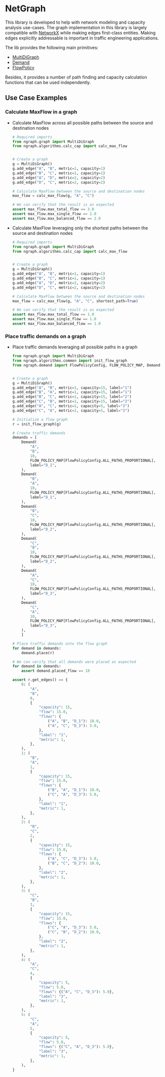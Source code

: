 # NetGraph

This library is developed to help with network modeling and capacity analysis use-cases. The graph implementation in this library is largely compatible with [NetworkX](https://networkx.org/) while making edges first-class entities. Making edges explicitly addressable is important in traffic engineering applications.

The lib provides the following main primitives:
- [MultiDiGraph](https://github.com/networmix/NetGraph/blob/07abd775c17490a9ffe102f9f54a871ea9772a96/ngraph/graph.py#L14)
- [Demand](https://github.com/networmix/NetGraph/blob/07abd775c17490a9ffe102f9f54a871ea9772a96/ngraph/demand.py#L108)
- [FlowPolicy](https://github.com/networmix/NetGraph/blob/07abd775c17490a9ffe102f9f54a871ea9772a96/ngraph/demand.py#L37)

Besides, it provides a number of path finding and capacity calculation functions that can be used independently.

## Use Case Examples
### Calculate MaxFlow in a graph
- Calculate MaxFlow across all possible paths between the source and destination nodes
    ```python
    # Required imports
    from ngraph.graph import MultiDiGraph
    from ngraph.algorithms.calc_cap import calc_max_flow


    # Create a graph
    g = MultiDiGraph()
    g.add_edge("A", "B", metric=1, capacity=1)
    g.add_edge("B", "C", metric=1, capacity=1)
    g.add_edge("A", "D", metric=2, capacity=2)
    g.add_edge("D", "C", metric=2, capacity=2)

    # Calculate MaxFlow between the source and destination nodes
    max_flow = calc_max_flow(g, "A", "C")

    # We can verify that the result is as expected
    assert max_flow.max_total_flow == 3.0
    assert max_flow.max_single_flow == 2.0
    assert max_flow.max_balanced_flow == 2.0
    ```
- Calculate MaxFlow leveraging only the shortest paths between the source and destination nodes
    ```python
    # Required imports
    from ngraph.graph import MultiDiGraph
    from ngraph.algorithms.calc_cap import calc_max_flow


    # Create a graph
    g = MultiDiGraph()
    g.add_edge("A", "B", metric=1, capacity=1)
    g.add_edge("B", "C", metric=1, capacity=1)
    g.add_edge("A", "D", metric=2, capacity=2)
    g.add_edge("D", "C", metric=2, capacity=2)

    # Calculate MaxFlow between the source and destination nodes
    max_flow = calc_max_flow(g, "A", "C", shortest_path=True)

    # We can verify that the result is as expected
    assert max_flow.max_total_flow == 1.0
    assert max_flow.max_single_flow == 1.0
    assert max_flow.max_balanced_flow == 1.0
    ```
### Place traffic demands on a graph
- Place traffic demands leveraging all possible paths in a graph
    ```python
    from ngraph.graph import MultiDiGraph
    from ngraph.algorithms.common import init_flow_graph
    from ngraph.demand import FlowPolicyConfig, FLOW_POLICY_MAP, Demand


    # Create a graph
    g = MultiDiGraph()
    g.add_edge("A", "B", metric=1, capacity=15, label="1")
    g.add_edge("B", "A", metric=1, capacity=15, label="1")
    g.add_edge("B", "C", metric=1, capacity=15, label="2")
    g.add_edge("C", "B", metric=1, capacity=15, label="2")
    g.add_edge("A", "C", metric=1, capacity=5, label="3")
    g.add_edge("C", "A", metric=1, capacity=5, label="3")

    # Initialize a flow graph
    r = init_flow_graph(g)

    # Create traffic demands
    demands = [
        Demand(
            "A",
            "B",
            10,
            FLOW_POLICY_MAP[FlowPolicyConfig.ALL_PATHS_PROPORTIONAL],
            label="D_1",
        ),
        Demand(
            "B",
            "A",
            10,
            FLOW_POLICY_MAP[FlowPolicyConfig.ALL_PATHS_PROPORTIONAL],
            label="D_1",
        ),
        Demand(
            "B",
            "C",
            10,
            FLOW_POLICY_MAP[FlowPolicyConfig.ALL_PATHS_PROPORTIONAL],
            label="D_2",
        ),
        Demand(
            "C",
            "B",
            10,
            FLOW_POLICY_MAP[FlowPolicyConfig.ALL_PATHS_PROPORTIONAL],
            label="D_2",
        ),
        Demand(
            "A",
            "C",
            10,
            FLOW_POLICY_MAP[FlowPolicyConfig.ALL_PATHS_PROPORTIONAL],
            label="D_3",
        ),
        Demand(
            "C",
            "A",
            10,
            FLOW_POLICY_MAP[FlowPolicyConfig.ALL_PATHS_PROPORTIONAL],
            label="D_3",
        ),
        ]

    # Place traffic demands onto the flow graph
    for demand in demands:
        demand.place(r)

    # We can verify that all demands were placed as expected 
    for demand in demands:
        assert demand.placed_flow == 10

    assert r.get_edges() == {
        0: (
            "A",
            "B",
            0,
            {
                "capacity": 15,
                "flow": 15.0,
                "flows": {
                    ("A", "B", "D_1"): 10.0,
                    ("A", "C", "D_3"): 5.0,
                },
                "label": "1",
                "metric": 1,
            },
        ),
        1: (
            "B",
            "A",
            1,
            {
                "capacity": 15,
                "flow": 15.0,
                "flows": {
                    ("B", "A", "D_1"): 10.0,
                    ("C", "A", "D_3"): 5.0,
                },
                "label": "1",
                "metric": 1,
            },
        ),
        2: (
            "B",
            "C",
            2,
            {
                "capacity": 15,
                "flow": 15.0,
                "flows": {
                    ("A", "C", "D_3"): 5.0,
                    ("B", "C", "D_2"): 10.0,
                },
                "label": "2",
                "metric": 1,
            },
        ),
        3: (
            "C",
            "B",
            3,
            {
                "capacity": 15,
                "flow": 15.0,
                "flows": {
                    ("C", "A", "D_3"): 5.0,
                    ("C", "B", "D_2"): 10.0,
                },
                "label": "2",
                "metric": 1,
            },
        ),
        4: (
            "A",
            "C",
            4,
            {
                "capacity": 5,
                "flow": 5.0,
                "flows": {("A", "C", "D_3"): 5.0},
                "label": "3",
                "metric": 1,
            },
        ),
        5: (
            "C",
            "A",
            5,
            {
                "capacity": 5,
                "flow": 5.0,
                "flows": {("C", "A", "D_3"): 5.0},
                "label": "3",
                "metric": 1,
            },
        ),
    }
    ```
